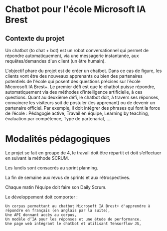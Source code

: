 # Chatbot pour l'école Microsoft IA Brest


## Contexte du projet

Un chatbot (to chat + bot) est un robot conversationnel qui permet de répondre automatiquement, via une messagerie instantanée, aux requêtes/demandes d'un client (un être humain).

L'objectif phare du projet est de créer un chatbot. Dans ce cas de figure, les clients vont être des nouveaux apprenants ou bien des partenaires potentiels de l'école qui posent des questions précises sur l’école Micorosoft IA Brest+. Le premier défi est que le chatbot puisse répondre, automatiquement via des méthodes d'intelligence artificielle, à ces questions. Quant au deuxième défi, le chatbot doit, à travers ses réponses, convaincre les visiteurs soit de postuler (les apprenant) ou de devenir un partenaire officiel. Par exemple, il doit intégrer des phrases qui font la force de l’école : Pédagogie active, Travail en équipe, Learning by teaching, évaluation par compétence, Type de partenariat, ....



# Modalités pédagogiques

Le projet se fait en groupe de 4, le travail doit être répartit et doit s’effectuer en suivant la méthode SCRUM.

Les lundis sont consacrés au sprint planning.

La fin de semaine aux revus de sprints et aux rétrospectives.

Chaque matin l’équipe doit faire son Daily Scrum.

Le développement doit comporter :

    Un corpus permettant au chatbot Microsoft IA Brest+ d'apprendre à répondre en français (en anglais par la suite),
    Une API donnant accès au corpus,
    Un modèle d’IA pour les réponses et une étude de performance.
    Une page web intégrant le chatbot et utilisant Tensorflow JS,




